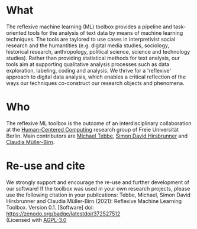 # What
The reflexive machine learning (ML) toolbox provides a pipeline and task-oriented tools for the analysis of text data by means of machine learning techniques.
The tools are taylored to use cases in interpretivist social research and the humantities (e.g. digital media studies, sociology, historical research, anthropology, political science, science and technology studies). Rather than providing statistical methods for text analysis, our tools aim at supporting qualitative analysis processes such as data exploration, labeling, coding and analysis. We thrive for a 'reflexive' approach to digital data analysis, which enables a critical reflection of the ways our techniques co-construct our research objects and phenomena.

#

# Who
The reflexive ML toolbox is the outcome of an interdisciplinary collaboration at the [Human-Centered Computing](https://www.mi.fu-berlin.de/en/inf/groups/hcc/index.html) research group of Freie Universität Berlin. 
Main contributors are [Michael Tebbe](https://www.mi.fu-berlin.de/en/inf/groups/hcc/members/researchers/tebbe.html), [Simon David Hirsbrunner](https://www.mi.fu-berlin.de/en/inf/groups/hcc/members/researchers/hirsbrunner.html) and [Claudia Müller-Birn](https://www.mi.fu-berlin.de/en/inf/groups/hcc/members/professor/mueller-birn.html).

# Re-use and cite
We strongly support and encourage the re-use and further development of our software!
If the toolbox was used in your own research projects, please use the following citation in your publications:
Tebbe, Michael, Simon David Hirsbrunner and Claudia Müller-Birn (2021): Reflexive Machine Learning Toolbox. Version 0.1. [Software] doi: https://zenodo.org/badge/latestdoi/372527512<br>
(Licensed with [AGPL-3.0](https://github.com/FUB-HCC/Reflexive-Machine-Learning-Toolbox/blob/main/LICENSE)
